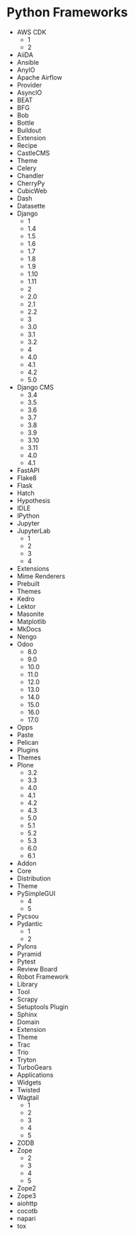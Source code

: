 # Python Frameworks

- AWS CDK
  - 1
  - 2
- AiiDA
- Ansible
- AnyIO
- Apache Airflow
- Provider
- AsyncIO
- BEAT
- BFG
- Bob
- Bottle
- Buildout
- Extension
- Recipe
- CastleCMS
- Theme
- Celery
- Chandler
- CherryPy
- CubicWeb
- Dash
- Datasette
- Django
  - 1
  - 1.4
  - 1.5
  - 1.6
  - 1.7
  - 1.8
  - 1.9
  - 1.10
  - 1.11
  - 2
  - 2.0
  - 2.1
  - 2.2
  - 3
  - 3.0
  - 3.1
  - 3.2
  - 4
  - 4.0
  - 4.1
  - 4.2
  - 5.0
- Django CMS
  - 3.4
  - 3.5
  - 3.6
  - 3.7
  - 3.8
  - 3.9
  - 3.10
  - 3.11
  - 4.0
  - 4.1
- FastAPI
- Flake8
- Flask
- Hatch
- Hypothesis
- IDLE
- IPython
- Jupyter
- JupyterLab
  - 1
  - 2
  - 3
  - 4
- Extensions
- Mime Renderers
- Prebuilt
- Themes
- Kedro
- Lektor
- Masonite
- Matplotlib
- MkDocs
- Nengo
- Odoo
  - 8.0
  - 9.0
  - 10.0
  - 11.0
  - 12.0
  - 13.0
  - 14.0
  - 15.0
  - 16.0
  - 17.0
- Opps
- Paste
- Pelican
- Plugins
- Themes
- Plone
  - 3.2
  - 3.3
  - 4.0
  - 4.1
  - 4.2
  - 4.3
  - 5.0
  - 5.1
  - 5.2
  - 5.3
  - 6.0
  - 6.1
- Addon
- Core
- Distribution
- Theme
- PySimpleGUI
  - 4
  - 5
- Pycsou
- Pydantic
  - 1
  - 2
- Pylons
- Pyramid
- Pytest
- Review Board
- Robot Framework
- Library
- Tool
- Scrapy
- Setuptools Plugin
- Sphinx
- Domain
- Extension
- Theme
- Trac
- Trio
- Tryton
- TurboGears
- Applications
- Widgets
- Twisted
- Wagtail
  - 1
  - 2
  - 3
  - 4
  - 5
- ZODB
- Zope
  - 2
  - 3
  - 4
  - 5
- Zope2
- Zope3
- aiohttp
- cocotb
- napari
- tox
